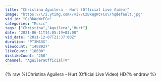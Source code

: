 ```yaml
---
title: "Christina Aguilera - Hurt (Official Live Video)"
image: "https:\/\/i.ytimg.com\/vi\/CzBkWgWcFCo\/hqdefault.jpg"
vid_id: "CzBkWgWcFCo"
categories: "Music"
tags: ["Christina","Aguilera","Hurt"]
date: "2021-06-11T14:05:19+03:00"
vid_date: "2011-12-07T21:37:00Z"
duration: "PT3M53S"
viewcount: "1488927"
likeCount: "18600"
dislikeCount: "250"
channel: "AguileraOfficialTV"
---
```

{% raw %}Christina Aguilera - Hurt (Official Live Video) HD{% endraw %}
